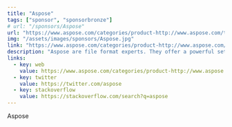 ```yaml
---
title: "Aspose"
tags: ["sponsor", "sponsorbronze"]
# url: "/sponsors/Aspose"
url: "https://www.aspose.com/categories/product-http://www.aspose.com/total-component-suite.aspx?utm_source=TulsaTechfest&utm_medium=banner&utm_campaign=TulsaTechfest"
img: "/assets/images/sponsors/Aspose.jpg"
link: "https://www.aspose.com/categories/product-http://www.aspose.com/total-component-suite.aspx?utm_source=TulsaTechfest&utm_medium=banner&utm_campaign=TulsaTechfest"
description: "Aspose are file format experts. They offer a powerful set of file management APIs with which developers can create applications which can create, open, edit and save the majority of popular business file formats.The Aspose product range includes <a href=\"http://www.aspose.com/.net/excel-component.aspx?utm_source=ignitenz2015&amp;utm_medium=web&amp;utm_campaign=ignitenz2015\" target=\"_blank\" rel=\"noopener\">Microsoft Excel spreadsheet APIs</a>, <a href=\"https://www.aspose.com/.net/word-component.aspx?utm_source=ignitenz2015&amp;utm_medium=web&amp;utm_campaign=ignitenz2015\" target=\"_blank\" rel=\"noopener\">Microsoft Word processing APIs</a>, <a href=\"https://www.aspose.com/.net/powerpoint-component.aspx?utm_source=ignitenz2015&amp;utm_medium=web&amp;utm_campaign=ignitenz2015\" target=\"_blank\" rel=\"noopener\">Microsoft PowerPoint presentation APIs</a>, <a href=\"https://www.aspose.com/.net/pdf-component.aspx?utm_source=ignitenz2015&amp;utm_medium=web&amp;utm_campaign=ignitenz2015\" target=\"_blank\" rel=\"noopener\">PDF document creation and manipulation APIs</a> and <a href=\"https://www.aspose.com/total-component-suite.aspx?utm_source=ignitenz2015&amp;utm_medium=web&amp;utm_campaign=ignitenz2015\" target=\"_blank\" rel=\"noopener\">many others</a>.The Aspose products range of supported formats include Word documents, Excel spreadsheets, PowerPoint presentations, PDF documents, OneNote, Outlook, Project, Visio files, popular image formats and various other formats. Aspose produce APIs for .NET, Java, Cloud, which can be utilized in almost any modern language available today.Aspose Pty Ltd has been operating since 2002. The headquarters are in Australia, and the company has teams in numerous countries all over the world."
links:
  - key: web
    value: https://www.aspose.com/categories/product-http://www.aspose.com/total-component-suite.aspx?utm_source=TulsaTechfest&utm_medium=banner&utm_campaign=TulsaTechfest
  - key: twitter
    value: https://twitter.com/aspose
  - key: stackoverflow
    value: https://stackoverflow.com/search?q=aspose
---
```


Aspose